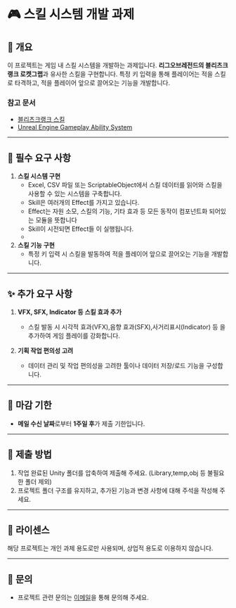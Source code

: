# 🎮 스킬 시스템 개발 과제

## 📝 개요
이 프로젝트는 게임 내 스킬 시스템을 개발하는 과제입니다. **리그오브레전드의 블리츠크랭크 로켓그랩**과 유사한 스킬을 구현합니다. 특정 키 입력을 통해 플레이어는 적을 스킬로 타격하고, 적을 플레이어 앞으로 끌어오는 기능을 개발합니다.

### 참고 문서

- [블리츠크랭크 스킬](https://d28xe8vt774jo5.cloudfront.net/champion-abilities/0053/ability_0053_Q1.mp4)
- [Unreal Engine Gameplay Ability System](https://dev.epicgames.com/documentation/ko-kr/unreal-engine/gameplay-ability-system-for-unreal-engine)

---

## 🔧 필수 요구 사항
1. **스킬 시스템 구현**
   - Excel, CSV 파일 또는 ScriptableObject에서 스킬 데이터를 읽어와 스킬을 사용할 수 있는 시스템을 구축합니다.
   - Skill은 여러개의 Effect를 가지고 있습니다.
   - Effect는 자원 소모, 스킬의 기능, 기타 효과 등 모든 동작이 컴포넌트화 되어있는 모듈을 뜻합니다
   - Skill이 시전되면 Effect들 이 실행됩니다.
   - 
2. **스킬 기능 구현**
   - 특정 키 입력 시 스킬을 발동하여 적을 플레이어 앞으로 끌어오는 기능을 개발합니다.

---

## ✨ 추가 요구 사항
1. **VFX, SFX, Indicator 등 스킬 효과 추가**
   - 스킬 발동 시 시각적 효과(VFX),음향 효과(SFX),사거리표시(Indicator) 등 을 추가하여 게임 플레이를 강화합니다.

2. **기획 작업 편의성 고려**
   - 데이터 관리 및 작업 편의성을 고려한 툴이나 데이터 저장/로드 기능을 구성합니다.

---

## 📅 마감 기한
- **메일 수신 날짜**로부터 **1주일 후**가 제출 기한입니다.

---

## 📂 제출 방법
1. 작업 완료된 Unity 폴더를 압축하여 제출해 주세요. (Library,temp,obj 등 불필요한 폴더 제외)
2. 프로젝트 폴더 구조를 유지하고, 추가된 기능과 변경 사항에 대해 주석을 작성해 주세요.

---

## 📜 라이센스
해당 프로젝트는 개인 과제 용도로만 사용되며, 상업적 용도로 이용하지 않습니다.

---

## 📧 문의
- 프로젝트 관련 문의는 [이메일](mailto:admin@onewavegames.com)을 통해 문의해 주세요.
